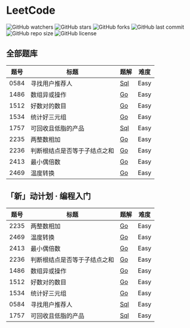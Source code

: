 # LeetCode

![GitHub watchers](https://img.shields.io/github/watchers/XdpCs/LeetCode?style=social)
![GitHub stars](https://img.shields.io/github/stars/XdpCs/LeetCode?style=social)
![GitHub forks](https://img.shields.io/github/forks/XdpCs/LeetCode?style=social)
![GitHub last commit](https://img.shields.io/github/last-commit/XdpCs/LeetCode?style=flat-square)
![GitHub repo size](https://img.shields.io/github/repo-size/XdpCs/LeetCode?style=flat-square)
![GitHub license](https://img.shields.io/github/license/XdpCs/LeetCode?style=flat-square)

## 全部题库

| 题号   | 标题             | 题解                                                     | 难度   |
|------|----------------|--------------------------------------------------------|------|
| 0584 | 寻找用户推荐人        | [Sql](./leetcode/0584.Find-Customer-Referee)           | Easy |
| 1486 | 数组异或操作         | [Go](./leetcode/1486.XOR-Operation-in-an-Array)        | Easy |
| 1512 | 好数对的数目         | [Go](./leetcode/1512.Number-of-Good-Pairs)             | Easy |
| 1534 | 统计好三元组         | [Go](./leetcode/1534.Count-Good-Triplets)              | Easy |
| 1757 | 可回收且低脂的产品      | [Sql](./leetcode/1757.Recyclable-and-Low-Fat-Products) | Easy |
| 2235 | 两整数相加          | [Go](./leetcode/2235.Add-Two-Integers)                 | Easy |
| 2236 | 判断根结点是否等于子结点之和 | [Go](./leetcode/2236.Root-Equals-Sum-of-Children)      | Easy |
| 2413 | 最小偶倍数          | [Go](./leetcode/2413.Smallest-Even-Multiple)           | Easy |
| 2469 | 温度转换           | [Go](./leetcode/2469.Convert-the-Temperature)          | Easy |

## 「新」动计划 · 编程入门

| 题号   | 标题             | 题解                                                     | 难度   |
|------|----------------|--------------------------------------------------------|------|
| 2235 | 两整数相加          | [Go](./leetcode/2235.Add-Two-Integers)                 | Easy |
| 2469 | 温度转换           | [Go](./leetcode/2469.Convert-the-Temperature)          | Easy |
| 2413 | 最小偶倍数          | [Go](./leetcode/2413.Smallest-Even-Multiple)           | Easy |
| 2236 | 判断根结点是否等于子结点之和 | [Go](./leetcode/2236.Root-Equals-Sum-of-Children)      | Easy |
| 1486 | 数组异或操作         | [Go](./leetcode/1486.XOR-Operation-in-an-Array)        | Easy |
| 1512 | 好数对的数目         | [Go](./leetcode/1512.Number-of-Good-Pairs)             | Easy |
| 1534 | 统计好三元组         | [Go](./leetcode/1534.Count-Good-Triplets)              | Easy |
| 0584 | 寻找用户推荐人        | [Sql](./leetcode/0584.Find-Customer-Referee)           | Easy |
| 1757 | 可回收且低脂的产品      | [Sql](./leetcode/1757.Recyclable-and-Low-Fat-Products) | Easy |

